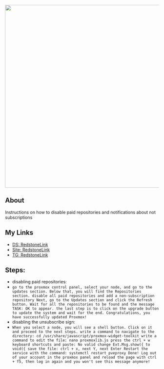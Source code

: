 <p align="center">
      <img src="https://upload.wikimedia.org/wikipedia/commons/thumb/9/92/Logo_Proxmox.svg/1200px-Logo_Proxmox.svg.png" width="600">
</p>

## About

Instructions on how to disable paid repositories and notifications about not subscriptions

## My Links

- [DS: RedstoneLink](https://discord.gg/BE8fEbJ9HJ)
- [Site: RedstoneLink](https://RedstoneLink.ru)
- [TG: RedstoneLink](https://t.me/redstonelink)

## Steps:
- disabling paid repositories:
- `go to the proxmox control panel, select your node, and go to the updates section. Below that, you will find the Repositories section.
  disable all paid repositories and add a non-subscription repository
  Next, go to the Updates section and click the Refresh button. Wait for all the repositories to be found and the message TASK: OK to appear.
  the last step is to click on the upgrade button to update the system and wait for the end. Congratulations, you have successfully updated Proxmox!`
- disabling the unsubscribe sign:
- `When you select a node, you will see a shell button. Click on it and proceed to the next steps.
  write a command to navigate to the directory: cd /usr/share/javascript/proxmox-widget-toolkit
  write a command to edit the file: nano proxmoxlib.js
  press the ctrl + w keyboard shortcuts and paste: No valid
  change Ext.Msg.show({ to void({
  save the file: ctrl + x, next Y, next Enter
  Restart the service with the command: systemctl restart pveproxy
  Done! Log out of your account in the proxmox panel and reload the page with ctrl + f5, then log in again and you won't see this message anymore!`
